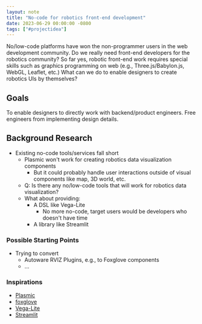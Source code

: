 ```yaml
---
layout: note
title: "No-code for robotics front-end development"
date: 2023-06-29 00:00:00 -0800
tags: ["#projectidea"]
---
```


No/low-code platforms have won the non-programmer users in the web development community.
Do we really need front-end developers for the robotics community?
So far yes, robotic front-end work requires special skills such as graphics programming on web (e.g., Three.js/Babylon.js, WebGL, Leaflet, etc.)
What can we do to enable designers to create robotics UIs by themselves?


## Goals

To enable designers to directly work with backend/product engineers.
Free engineers from implementing design details.


## Background Research

- Existing no-code tools/services fall short
    - Plasmic won't work for creating robotics data visualization components
        - But it could probably handle user interactions outside of visual components like map, 3D world, etc.
    - Q: Is there any no/low-code tools that will work for robotics data visualization?
    - What about providing:
        - A DSL like Vega-Lite
            - No more no-code, target users would be developers who doesn't have time
        - A library like Streamlit

### Possible Starting Points

- Trying to convert
    - Autoware RVIZ Plugins, e.g., to Foxglove components
    - ...

### Inspirations

- [Plasmic](https://plasmic.app/)
- [foxglove](https://foxglove.dev/)
- [Vega-Lite](https://vega.github.io/vega-lite/)
- [Streamlit](https://streamlit.io/)
